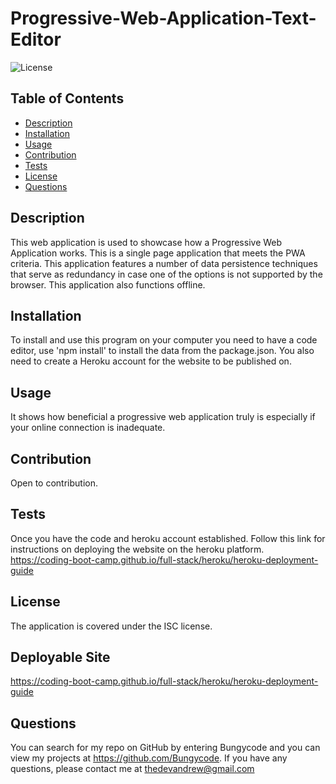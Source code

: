 # Progressive-Web-Application-Text-Editor

  ![License](https://img.shields.io/badge/License-ISC-yellow)

  ## Table of Contents
  * [Description](#description)
  * [Installation](#installation)
  * [Usage](#usage)
  * [Contribution](#contribution)
  * [Tests](#tests)
  * [License](#license)
  * [Questions](#questions)
  
  ## Description 
  This web application is used to showcase how a Progressive Web Application works. This is a single page application that meets the PWA criteria. This application features a number of data persistence techniques that serve as redundancy in case one of the options is not supported by the browser. This application also functions offline.
  
  ## Installation 
  To install and use this program on your computer you need to have a code editor, use 'npm install' to install the data from the package.json. You also need to create a Heroku account for the website to be published on.

  ## Usage 
  It shows how beneficial a progressive web application truly is especially if your online connection is inadequate.

  ## Contribution
  Open to contribution.

  ## Tests
  Once you have the code and heroku account established. Follow this link for instructions on deploying the website on the heroku platform. https://coding-boot-camp.github.io/full-stack/heroku/heroku-deployment-guide

  ## License 
  The application is covered under the ISC license.

  ## Deployable Site
  https://coding-boot-camp.github.io/full-stack/heroku/heroku-deployment-guide

  ## Questions
  You can search for my repo on GitHub by entering Bungycode and you can view my projects at https://github.com/Bungycode. If you have any questions, please contact me at thedevandrew@gmail.com

